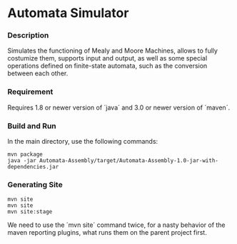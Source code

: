 # Automata Simulator

### Description

Simulates the functioning of Mealy and Moore Machines, allows to fully costumize them, supports input and output, as well as some special operations defined on finite-state automata, such as the conversion between each other.

### Requirement

Requires 1.8 or newer version of ´java´ and 3.0 or newer version of ´maven´.

### Build and Run

In the main directory, use the following commands:

```
mvn package
java -jar Automata-Assembly/target/Automata-Assembly-1.0-jar-with-dependencies.jar
```

### Generating Site

```
mvn site
mvn site
mvn site:stage
```

We need to use the ´mvn site´ command twice, for a nasty behavior of the maven reporting plugins, what runs them on the parent project first.
